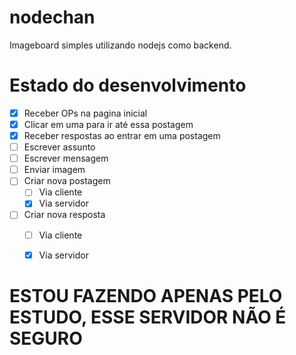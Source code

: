 # nodechan
Imageboard simples utilizando nodejs como backend.

# Estado do desenvolvimento

- [X] Receber OPs na pagina inicial
- [X] Clicar em uma para ir até essa postagem
- [X] Receber respostas ao entrar em uma postagem
- [ ] Escrever assunto
- [ ] Escrever mensagem
- [ ] Enviar imagem
- [ ] Criar nova postagem
    - [ ] Via cliente
    - [X] Via servidor
- [ ] Criar nova resposta
    - [ ] Via cliente
    - [X] Via servidor


# ESTOU FAZENDO APENAS PELO ESTUDO, ESSE SERVIDOR NÃO É SEGURO